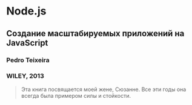 # Node.js
## Создание масштабируемых приложений на JavaScript
### Pedro Teixeira
### WILEY, 2013

>Эта книга посвящается моей жене, Сюзанне.
>Все эти годы она всегда была примером силы и стойкости.